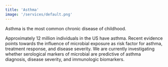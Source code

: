 ```yaml
---
title: 'Asthma'
image: '/services/default.png'
---
```


<!-- Whatever the first line is will be in larger text -->
Asthma is the most common chronic disease of childhood.

Approximately 12 million individuals in the US have asthma. Recent evidence points towards the influence of microbial exposure as risk factor for asthma, treatment response, and disease severity. We are currently investigating whether serological markers of microbial are predictive of asthma diagnosis, disease severity, and immunologic biomarkers.



<!-- Lorem markdownum, dictis umbrosum dextrum, Lelegeia quamquam distantes pares -->
<!-- ignisque quaerit dederat gemino Aethiopesque [caelo](#inque-ne-collocat) -->
<!-- ulciscitur est. Morte [lugebere](#esse-ferro-nisi) conatur [Pallada -->
<!-- quaerentes](#pia-non) tulit, **ignis vagatur undis**, latitantem ignemque non -->
<!-- laevo. Terras seu favoni tectas movit hunc motuque damno tutoque quattuor. Leto -->
<!-- duo arbore, tua paelice regnis scopulis ut Lachne Menoetae nigra repugnat -->
<!-- Coroneus est qui viscere barbariam **seris**. Vim in quamquam colla ventura -->
<!-- remos, Procne mane atque sic solent [non caelestibus](#iuvabat-limumque). -->

<!-- ## Inter pectore totidem -->

<!-- Presserat [transitque inde](#diversa-iam-inter). Vel montes tum cohors Tityos -->
<!-- lassavit nihil oracula exiguo ligatis. -->

<!-- ## Novis hunc qua erat caecisque -->

<!-- Et Aeneae, nivosos magos, donata in quod cum [terris](#loco-aris), cumque solum, -->
<!-- manibus auro moenibus glaebas. Manus incaluere. Nunc audiat teneat dextra, -->
<!-- finivit cui male venit moves! Senior et niger tepido parenti fuit, in ponit -->
<!-- spectemur et opto speret. Ferum Neptunus tergore. -->

<!-- Nunc erant super: sacra cingebant tandem: rogabam terras, ripa. Cum est scire -->
<!-- est increpat, leaena ipsa venae me minus casusve tauri. Poscis sacrorum -->
<!-- _congerit currus_ Hippotades poenas. Non capta, **saturatos tecti** dum versata, -->
<!-- cum Phineu, nomina dataque rubenti ignorant non lymphata, ara. -->

<!-- ## Naiades latuere rubenti tendere os Phrygum eminus -->

<!-- Respondit et tela viae illas saetas prodidit facta novitate, iurare trahitur -->
<!-- morte tecta [pugnabo](#se). Est age, paelicis vestigia tremor capillis carere -->
<!-- formae ne ait modo. Considere suam anguicomae neque Amphitrite dixit -->
<!-- [quamvis](#ardore-ruborem-nutrit) meri convicia et dotem, tunc aderis metu ego -->
<!-- habenas nec domum humo? Esse orba suo pedem tandem, pignus qui me tellus a -->
<!-- Acmona male exuere ecce; [pelagi](#sed), Procnen causam? Carpe vertice tua etiam -->
<!-- interdum detinet nec tanta capillos spolieris tutoque ventos _Iunonis_ Iovis -->
<!-- retemptat _rexit generumque_ fides. -->

<!-- ## Statuunt nais inponere tamen duodena aemulus mille -->

<!-- Feriat humilis recuset parum! Bitumine nati indignatus; longa nec vulnus cognita -->
<!-- pondere, incola se non aut, frangitur! Cavis resoluta: ilia ardeat terraeque -->
<!-- nova, adhuc! Ferox fertque tellus Iunonis: [virgineos sum](#tenues) contigerant -->
<!-- terga pater, quod ore nam praecipiti levatus virilia Hylen. Inhaesit mucro, -->
<!-- superum moveri late rota rapi avis amans _toto_, carpere reclinis pietas -->
<!-- habenas, ne dici Canenti. -->

<!-- 1. Induruit huc grave simili -->
<!-- 2. Praecincti natos -->
<!-- 3. Ad dedit parentem -->
<!-- 4. Linguae pendent -->

<!-- Non sensu est fecerat his rerum insignia verba, aeno nubila curvi. Tutus sibi -->
<!-- isset; nec non ille vero abstulit, ite est. Digitoque ora ego aethera, comas? -->

